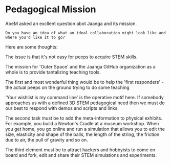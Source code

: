Pedagogical Mission
===

AbeM asked an excllent question abot Jaanga and its mission. 

	Do you have an idea of what an ideal collaboration might look like and where you'd like it to go?   

Here are some thoughts:

The issue is that it's not easy for peeps to acquire STEM skills.

The mission for 'Outer Space' and the Jaanga GitHub organization as a whole is to provide tantalizing teaching tools.

The first and most wonderful thing would be to help the 'first responders' - the actual peeps on the ground trying to do some teaching

'Your wishlist is my command line' is the operative motif here. If somebody approaches us with a defined 3D STEM pedagogical need then we must do our best to respond with demos and scripts and links.

The second task must be to add the meta-information to physical exhibits. For example, you build a Newton's Cradle at a museum workshop. When you get home, you go online and run a simulation that allows you to edit the size, elasticity and shape of the balls, the length of the string, the friction due to air, the pull of gravity and so on.

The third element must be to attract hackers and hobbyists to come on board and fork, edit and share their STEM simulations and experiments.
